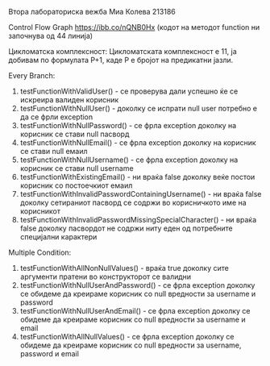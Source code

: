 Втора лабораториска вежба
Миа Колева 213186

Control Flow Graph
https://ibb.co/nQNB0Hx (кодот на методот function ни започнува од 44 линија)

Цикломатска комплексност:
Цикломатската комплексност е 11, ја добивам по формулата P+1, каде P е бројот на предикатни јазли.

Every Branch:
1. testFunctionWithValidUser() - се проверува дали успешно ќе се искреира валиден корисник
2. testFunctionWithNullUser() - доколку се испрати null user потребно е да се фрли exception
3. testFunctionWithNullPassword() - се фрла exception доколку на корисник се стави null пасворд
4. testFunctionWithNullEmail() - се фрла exception доколку на корисник се стави null емаил
5. testFunctionWithNullUsername() - се фрла exception доколку на корисник се стави null username
6. testFunctionWithExistingEmail() - ни враќа false доколку веќе постои корисник со постоечкиот емаил
7. testFunctionWithInvalidPasswordContainingUsername() - ни враќа false доколку сетираниот пасворд се содржи во корисничкото име на корисникот
8. testFunctionWithInvalidPasswordMissingSpecialCharacter() - ни враќа false доколку пасвордот не содржи ниту еден од потребните специјални карактери

 Multiple Condition:
1. testFunctionWithAllNonNullValues() - враќа true доколку сите аргументи пратени во конструкторот се валидни
2. testFunctionWithNullUserAndPassword() - се фрла exception доколку се обидеме да креираме корисник со null вредности за username и password
3. testFunctionWithNullUserAndEmail() - се фрла exception доколку се обидеме да креираме корисник со null вредности за username и email
4. testFunctionWithAllNullValues() - се фрла exception доколку се обидеме да креираме корисник со null вредности за username, password и email
